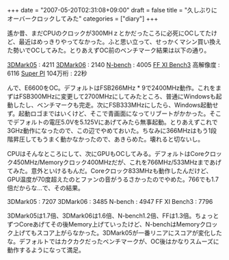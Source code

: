 +++
date = "2007-05-20T02:31:08+09:00"
draft = false
title = "久しぶりにオーバークロックしてみた"
categories = ["diary"]
+++

遙か昔、まだCPUのクロックが300MHｚとかだったころに必死にOCしてたけど、最近はめっきりやってなかった。ふと思い立って、せっかくマシン買い換えた勢いでOCしてみた。とりあえずOC前のベンチマーク結果は以下の通り。

<a href="http://www.futuremark.com/download/3dmark05/" target="_blank">3DMark05</a> : 4211
<a href="http://www.futuremark.com/download/3dmark06/" target="_blank">3DMark06</a> : 2140
<a href="http://www.amd.com/jp-ja/0,,3715_12880_13000,00.html" target="_blank">N-bench</a> : 4005
<a href="http://www.playonline.com/ff11/download/media/benchmark01.html" target="_blank">FF XI Bench3</a> 高解像度 : 6116
<a href="http://www1.coralnet.or.jp/kusuto/PI/super_pi.html" target="_blank">Super PI</a> 104万桁 : 22秒

んで、E6600をOC。デフォルトはFSB266MHz * 9で2400MHz動作。これをまずはFSB300MHzに変更して2700MHzにしてみたところ、普通にWindowsも起動したし、ベンチマークも完走。次にFSB333MHzにしたら、Windows起動せず。起動ロゴまではいくけど、そこで青画面になってリブートがかかった。そこでデフォルトの電圧5.0Vを5.125Vにあげてみたら無事起動。とりあえずこれで3GHz動作になったので、この辺でやめておいた。ちなみに366MHzはもう1段階昇圧してもうまく動かなかったので、あきらめた。壊れると切ないし。

CPUはそんなところにして、次にGPUもOCしてみる。デフォルトはCoreクロック450MHz/Memoryクロック400MHzだが、これを766MHz/533MHzまであげてみた。意外といけるもんだ。Coreクロック833MHzも動作したんだけど、GPU温度が70度超えたのとファンの音がうるさかったのでやめた。766でも1.7倍だからな…で、その結果。

3DMark05 : 7207
3DMark06 : 3485
N-bench : 4947
FF XI Bench3 : 7796

3DMark05は1.7倍、3DMark06は1.6倍、N-bench1.2倍、FFは1.3倍。ちょっとずつCoreあげてその後Memory上げていったけど、N-benchはMemoryクロック上げてもスコア上がらなかった。3DMark05が一番リニアにスコアが変化したな。デフォルトではカクカクだったベンチマークが、OC後はかなりスムーズに動作するようになって満足。

